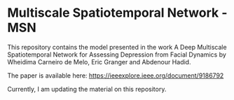 # Multiscale Spatiotemporal Network - MSN
This repository contains the model presented in the work A Deep Multiscale Spatiotemporal Network for Assessing Depression from Facial Dynamics by Wheidima Carneiro de Melo, Eric Granger and Abdenour Hadid.

The paper is available here: https://ieeexplore.ieee.org/document/9186792

Currently, I am updating the material on this repository.
